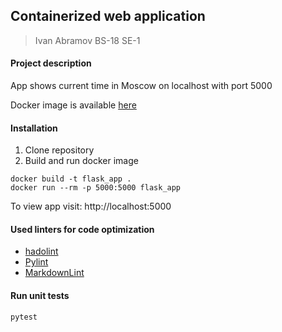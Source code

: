## **Containerized web application**

> Ivan Abramov
> BS-18 SE-1


#### Project description

App shows current time in Moscow on localhost with port 5000

Docker image is available [here](https://hub.docker.com/repository/docker/ivanabramov/devops)

#### Installation

1) Clone repository
2) Build and run docker image

```
docker build -t flask_app . 
docker run --rm -p 5000:5000 flask_app
```

 To view app visit: http://localhost:5000

#### Used linters for code optimization

- [hadolint](https://github.com/hadolint/hadolint) 
- [Pylint](https://www.pylint.org)
- [MarkdownLint](https://github.com/DavidAnson/markdownlint)

#### Run unit tests

```
pytest
```

